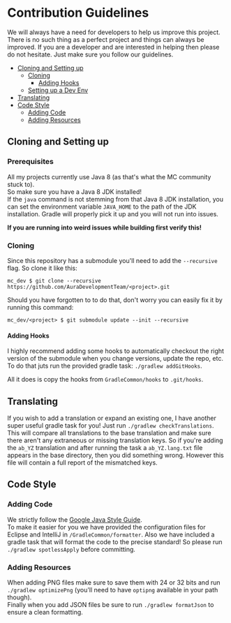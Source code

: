 # Contribution Guidelines

We will always have a need for developers to help us improve this project. There is no such thing as a perfect project and things can always be improved. If you
are a developer and are interested in helping then please do not hesitate. Just make sure you follow our guidelines.

<!-- TOC depthFrom:2 depthTo:6 withLinks:1 updateOnSave:1 orderedList:0 -->

- [Cloning and Setting up](#cloning-and-setting-up)
	- [Cloning](#cloning)
		- [Adding Hooks](#adding-hooks)
	- [Setting up a Dev Env](#setting-up-a-dev-env)
- [Translating](#translating)
- [Code Style](#code-style)
	- [Adding Code](#adding-code)
	- [Adding Resources](#adding-resources)

<!-- /TOC -->

## Cloning and Setting up

### Prerequisites

All my projects currently use Java 8 (as that's what the MC community stuck to).  
So make sure you have a Java 8 JDK installed!  
If the `java` command is not stemming from that Java 8 JDK installation, you can set the environment variable `JAVA_HOME` to the path of the JDK installation.
Gradle will properly pick it up and you will not run into issues.

**If you are running into weird issues while building first verify this!**

### Cloning

Since this repository has a submodule you'll need to add the `--recursive` flag. So clone it like this:

```
mc_dev $ git clone --recursive https://github.com/AuraDevelopmentTeam/<project>.git
```

Should you have forgotten to to do that, don't worry you can easily fix it by running this command:

```
mc_dev/<project> $ git submodule update --init --recursive
```

#### Adding Hooks

I highly recommend adding some hooks to automatically checkout the right version of the submodule when you change versions, update the repo, etc.  
To do that juts run the provided gradle task: `./gradlew addGitHooks`.

All it does is copy the hooks from `GradleCommon/hooks` to `.git/hooks`.

## Translating

If you wish to add a translation or expand an existing one, I have another super useful gradle task for you! Just run `./gradlew checkTranslations`. This will
compare all translations to the base translation and make sure there aren't any extraneous or missing translation keys. So if you're adding the `ab_YZ`
translation and after running the task a `ab_YZ.lang.txt` file appears in the base directory, then you did something wrong. However this file will contain a
full report of the mismatched keys.

## Code Style

### Adding Code

We strictly follow the [Google Java Style Guide](https://google.github.io/styleguide/javaguide.html).  
To make it easier for you we have provided the configuration files for Eclipse and IntelliJ in `/GradleCommon/formatter`. Also we have included a gradle task
that will format the code to the precise standard! So please run `./gradlew spotlessApply` before committing.

### Adding Resources

When adding PNG files make sure to save them with 24 or 32 bits and run `./gradlew optimizePng` (you'll need to have `optipng` available in your path though).  
Finally when you add JSON files be sure to run `./gradlew formatJson` to ensure a clean formatting.  
